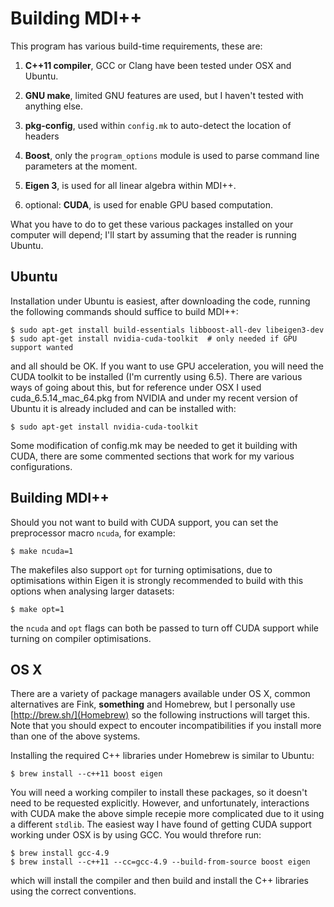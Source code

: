 # Building MDI++ #

This program has various build-time requirements, these are:

1. **C++11 compiler**, GCC or Clang have been tested under OSX and
   Ubuntu.

2. **GNU make**, limited GNU features are used, but I haven't tested
   with anything else.

3. **pkg-config**, used within `config.mk` to auto-detect the location
   of headers

4. **Boost**, only the `program_options` module is used to parse command
   line parameters at the moment.

5. **Eigen 3**, is used for all linear algebra within MDI++.

6. optional: **CUDA**, is used for enable GPU based computation.

What you have to do to get these various packages installed on your
computer will depend; I'll start by assuming that the reader is
running Ubuntu.

## Ubuntu ##

Installation under Ubuntu is easiest, after downloading the code,
running the following commands should suffice to build MDI++:

    $ sudo apt-get install build-essentials libboost-all-dev libeigen3-dev
	$ sudo apt-get install nvidia-cuda-toolkit  # only needed if GPU support wanted

and all should be OK.  If you want to use GPU acceleration, you will
need the CUDA toolkit to be installed (I'm currently using 6.5).
There are various ways of going about this, but for reference under
OSX I used cuda_6.5.14_mac_64.pkg from NVIDIA and under my recent
version of Ubuntu it is already included and can be installed with:

    $ sudo apt-get install nvidia-cuda-toolkit

Some modification of config.mk may be needed to get it building with
CUDA, there are some commented sections that work for my various
configurations.

## Building MDI++ ##

Should you not want to build with CUDA support, you can set the
preprocessor macro `ncuda`, for example:

    $ make ncuda=1

The makefiles also support `opt` for turning optimisations, due to
optimisations within Eigen it is strongly recommended to build with
this options when analysing larger datasets:

    $ make opt=1

the `ncuda` and `opt` flags can both be passed to turn off CUDA
support while turning on compiler optimisations.

## OS X ##

There are a variety of package managers available under OS X, common
alternatives are Fink, **something** and Homebrew, but I personally use
[http://brew.sh/](Homebrew) so the following instructions will target
this.  Note that you should expect to encouter incompatibilities if
you install more than one of the above systems.

Installing the required C++ libraries under Homebrew is similar to
Ubuntu:

    $ brew install --c++11 boost eigen

You will need a working compiler to install these packages, so it
doesn't need to be requested explicitly.  However, and unfortunately,
interactions with CUDA make the above simple recepie more complicated
due to it using a different `stdlib`.  The easiest way I have found of
getting CUDA support working under OSX is by using GCC.  You would
threfore run:

    $ brew install gcc-4.9
    $ brew install --c++11 --cc=gcc-4.9 --build-from-source boost eigen

which will install the compiler and then build and install the C++
libraries using the correct conventions.
